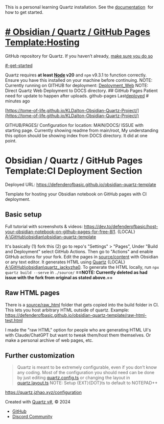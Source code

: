 This is a personal learning Quartz installation. See the [documentation](https://quartz.jzhao.xyz/)  for how to get started.
# [# Obsidian / Quartz / GitHub Pages Template:Hosting](https://quartz.jzhao.xyz/hosting)

GitHub repository for Quartz. If you haven’t already, [make sure you do so](https://quartz.jzhao.xyz/setting-up-your-GitHub-repository)

[#-get-started](https://quartz.jzhao.xyz/#-get-started)

Quartz requires **at least [Node](https://nodejs.org/) v20** and `npm` v9.3.1 to function correctly. Ensure you have this installed on your machine before continuing.
	NOTE: Currently running on GITHUB for deployment: 
[Deployment_Web](content/index/Deployment_Web/Deployment_Web.md) 
	NOTE: Direct Quartz Web Deployment to DOCS directory.
			## GitHub Pages
			Patient need for update to happen after uploads.
			github-pages Last[deployed](https://github.com/Tome-Of-Life/KLDalton-Obsidian-Quartz-Project/actions/runs/11313728035/job/31462832481) # minutes ago

[https://tome-of-life.github.io/KLDalton-Obsidian-Quartz-Project/](https://tome-of-life.github.io/KLDalton-Obsidian-Quartz-Project/)

GITHUB/PAGES/ 
Configuration for location: MAIN/DOCS/
	ISSUE with starting page. 
			Currently showing readme from main/root,
			My understanding this option should be showing index from DOCS directory. It did at one point.
			
# Obsidian / Quartz / GitHub Pages Template:CI Deployment Section

Deployed URL: https://defenderofbasic.github.io/obsidian-quartz-template

Template for hosting your Obsidian notebook on GitHub pages with CI deployment. 

## Basic setup

Full tutorial with screenshots & videos: https://dev.to/defenderofbasic/host-your-obsidian-notebook-on-github-pages-for-free-8l1. {LOCAL} [A:\GitHub\obsidian\obsidian-quartz-template](File://A:\GitHub\obsidian\obsidian-quartz-template)

It's basically (1) fork this (2) go to repo's "Settings" > "Pages", Under "Build and Deployment" select GitHub Actions. Then go to "Actions" and enable GitHub actions for your fork. Edit the pages in [source/content](./source/content) with Obsidian or any text editor. It generates HTML using [Quartz](https://github.com/jackyzha0/quartz) {LOCAL} [A:\GitHub\obsidian\quartz_jackyzha0](A:\GitHub\obsidian\quartz_jackyzha0).  To generate the HTML locally, run `npx quartz build --serve` in `./source/`
**==NOTE: Currently deleted as had issue with the fork from original as stated above.==**

## Raw HTML pages

There is a [source/raw_html](./source/raw_html) folder that gets copied into the build folder in CI. This lets you host arbitrary HTML outside of quartz. Example: https://defenderofbasic.github.io/obsidian-quartz-template/raw-html-test.html

I made the "raw HTML" option for people who are generating HTML UI's with Claude/ChatGPT but want to tweak them/host them themselves. Or make a personal archive of web pages, etc.

## Further customization

> Quartz is meant to be extremely configurable, even if you don’t know any coding. Most of the configuration you should need can be done by just editing [quartz.config.ts](quartz.config.ts) or changing the layout in [quartz.layout.ts](quartz.layout.ts)
> NOTE: Setup {EXT}{DOT}ts to default to NOTEPAD++

https://quartz.jzhao.xyz/configuration

Created with [Quartz v#](https://quartz.jzhao.xyz/), © 2024

- [GitHub](https://github.com/jackyzha0/quartz)
- [Discord Community](https://discord.gg/cRFFHYye7t)